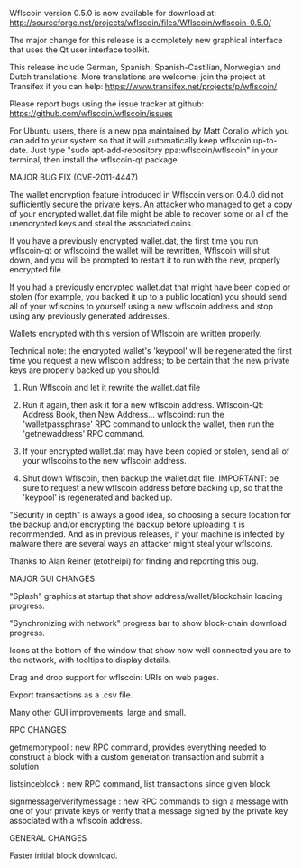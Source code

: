Wflscoin version 0.5.0 is now available for download at:
http://sourceforge.net/projects/wflscoin/files/Wflscoin/wflscoin-0.5.0/

The major change for this release is a completely new graphical interface that uses the Qt user interface toolkit.

This release include German, Spanish, Spanish-Castilian, Norwegian and Dutch translations. More translations are welcome; join the project at Transifex if you can help:
https://www.transifex.net/projects/p/wflscoin/

Please report bugs using the issue tracker at github:
https://github.com/wflscoin/wflscoin/issues

For Ubuntu users, there is a new ppa maintained by Matt Corallo which you can add to your system so that it will automatically keep wflscoin up-to-date.  Just type "sudo apt-add-repository ppa:wflscoin/wflscoin" in your terminal, then install the wflscoin-qt package.

MAJOR BUG FIX  (CVE-2011-4447)

The wallet encryption feature introduced in Wflscoin version 0.4.0 did not sufficiently secure the private keys. An attacker who
managed to get a copy of your encrypted wallet.dat file might be able to recover some or all of the unencrypted keys and steal the
associated coins.

If you have a previously encrypted wallet.dat, the first time you run wflscoin-qt or wflscoind the wallet will be rewritten, Wflscoin will
shut down, and you will be prompted to restart it to run with the new, properly encrypted file.

If you had a previously encrypted wallet.dat that might have been copied or stolen (for example, you backed it up to a public
location) you should send all of your wflscoins to yourself using a new wflscoin address and stop using any previously generated addresses.

Wallets encrypted with this version of Wflscoin are written properly.

Technical note: the encrypted wallet's 'keypool' will be regenerated the first time you request a new wflscoin address; to be certain that the
new private keys are properly backed up you should:

1. Run Wflscoin and let it rewrite the wallet.dat file

2. Run it again, then ask it for a new wflscoin address.
Wflscoin-Qt: Address Book, then New Address...
wflscoind: run the 'walletpassphrase' RPC command to unlock the wallet,  then run the 'getnewaddress' RPC command.

3. If your encrypted wallet.dat may have been copied or stolen, send  all of your wflscoins to the new wflscoin address.

4. Shut down Wflscoin, then backup the wallet.dat file.
IMPORTANT: be sure to request a new wflscoin address before backing up, so that the 'keypool' is regenerated and backed up.

"Security in depth" is always a good idea, so choosing a secure location for the backup and/or encrypting the backup before uploading it is recommended. And as in previous releases, if your machine is infected by malware there are several ways an attacker might steal your wflscoins.

Thanks to Alan Reiner (etotheipi) for finding and reporting this bug.

MAJOR GUI CHANGES

"Splash" graphics at startup that show address/wallet/blockchain loading progress.

"Synchronizing with network" progress bar to show block-chain download progress.

Icons at the bottom of the window that show how well connected you are to the network, with tooltips to display details.

Drag and drop support for wflscoin: URIs on web pages.

Export transactions as a .csv file.

Many other GUI improvements, large and small.

RPC CHANGES

getmemorypool : new RPC command, provides everything needed to construct a block with a custom generation transaction and submit a solution

listsinceblock : new RPC command, list transactions since given block

signmessage/verifymessage : new RPC commands to sign a message with one of your private keys or verify that a message signed by the private key associated with a wflscoin address.

GENERAL CHANGES

Faster initial block download.

